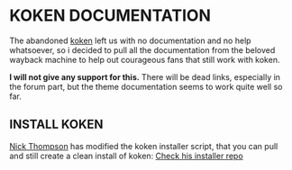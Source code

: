 # KOKEN DOCUMENTATION

The abandoned [koken](http://koken.me) left us with no documentation and no help whatsoever, so i decided to pull all the documentation from the beloved wayback machine to help out courageous fans that still work with koken.

**I will not give any support for this.** There will be dead links, especially in the forum part, but the theme documentation seems to work quite well so far. 

## INSTALL KOKEN
[Nick Thompson](https://github.com/nickian/) has modified the koken installer script, that you can pull and still create a clean install of koken: [Check his installer repo](https://github.com/nickian/koken-installer)